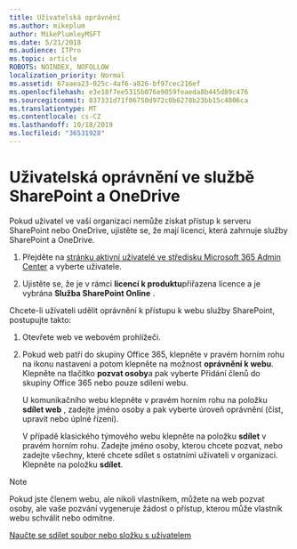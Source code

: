 ```yaml
---
title: Uživatelská oprávnění
ms.author: mikeplum
author: MikePlumleyMSFT
ms.date: 5/21/2018
ms.audience: ITPro
ms.topic: article
ROBOTS: NOINDEX, NOFOLLOW
localization_priority: Normal
ms.assetid: 67aaea23-025c-4af6-a826-bf97cec216ef
ms.openlocfilehash: e3e18f7ee5315b076e9059feaeda8b445d89c476
ms.sourcegitcommit: 037331d71f06750d972c0b6278b23bb15c4806ca
ms.translationtype: MT
ms.contentlocale: cs-CZ
ms.lasthandoff: 10/18/2019
ms.locfileid: "36531928"
---
```

# <a name="user-permissions-in-sharepoint-and-onedrive"></a>Uživatelská oprávnění ve službě SharePoint a OneDrive

Pokud uživatel ve vaší organizaci nemůže získat přístup k serveru SharePoint nebo OneDrive, ujistěte se, že mají licenci, která zahrnuje služby SharePoint a OneDrive. 
  
1. Přejděte na [stránku aktivní uživatelé ve středisku Microsoft 365 Admin Center](https://portal.office.com/adminportal/home#/users) a vyberte uživatele. 
    
2. Ujistěte se, že je v rámci **licencí k produktu**přiřazena licence a je vybrána **Služba SharePoint Online** . 
    
 Chcete-li uživateli udělit oprávnění k přístupu k webu služby SharePoint, postupujte takto: 
  
1. Otevřete web ve webovém prohlížeči.
    
2. Pokud web patří do skupiny Office 365, klepněte v pravém horním rohu na ikonu nastavení a potom klepněte na možnost **oprávnění k webu**. Klepněte na tlačítko **pozvat osoby**a pak vyberte Přidání členů do skupiny Office 365 nebo pouze sdílení webu. 
    
    U komunikačního webu klepněte v pravém horním rohu na položku **sdílet web** , zadejte jméno osoby a pak vyberte úroveň oprávnění (číst, upravit nebo úplné řízení). 
    
    V případě klasického týmového webu klepněte na položku **sdílet** v pravém horním rohu. Zadejte jméno osoby, kterou chcete pozvat, nebo zadejte všechny, které chcete sdílet s ostatními uživateli v organizaci. Klepněte na položku **sdílet**.
    
> [!NOTE]
> Pokud jste členem webu, ale nikoli vlastníkem, můžete na web pozvat osoby, ale vaše pozvání vygeneruje žádost o přístup, kterou může vlastník webu schválit nebo odmítne. 
  
[Naučte se sdílet soubor nebo složku s uživatelem](https://go.microsoft.com/fwlink/?linkid=533408)
  


